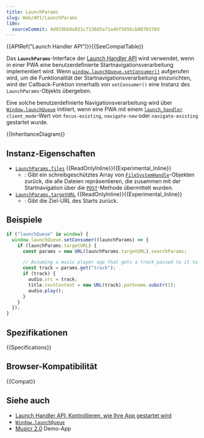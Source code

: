 ```yaml
---
title: LaunchParams
slug: Web/API/LaunchParams
l10n:
  sourceCommit: 4d929bb0a021c7130d5a71a4bf505bcb8070378d
---
```


{{APIRef("Launch Handler API")}}{{SeeCompatTable}}

Das **`LaunchParams`**-Interface der [Launch Handler API](/de/docs/Web/API/Launch_Handler_API) wird verwendet, wenn in einer PWA eine benutzerdefinierte Startnavigationsverarbeitung implementiert wird. Wenn [`window.launchQueue.setConsumer()`](/de/docs/Web/API/LaunchQueue/setConsumer) aufgerufen wird, um die Funktionalität der Startnavigationsverarbeitung einzurichten, wird der Callback-Funktion innerhalb von `setConsumer()` eine Instanz des `LaunchParams`-Objekts übergeben.

Eine solche benutzerdefinierte Navigationsverarbeitung wird über [`Window.launchQueue`](/de/docs/Web/API/Window/launchQueue) initiiert, wenn eine PWA mit einem [`launch_handler`](/de/docs/Web/Progressive_web_apps/Manifest/Reference/launch_handler) `client_mode`-Wert von `focus-existing`, `navigate-new` oder `navigate-existing` gestartet wurde.

{{InheritanceDiagram}}

## Instanz-Eigenschaften

- [`LaunchParams.files`](/de/docs/Web/API/LaunchParams/files) {{ReadOnlyInline}}{{Experimental_Inline}}
  - : Gibt ein schreibgeschütztes Array von [`FileSystemHandle`](/de/docs/Web/API/FileSystemHandle)-Objekten zurück, die alle Dateien repräsentieren, die zusammen mit der Startnavigation über die [`POST`](/de/docs/Web/HTTP/Reference/Methods/POST)-Methode übermittelt wurden.
- [`LaunchParams.targetURL`](/de/docs/Web/API/LaunchParams/targetURL) {{ReadOnlyInline}}{{Experimental_Inline}}
  - : Gibt die Ziel-URL des Starts zurück.

## Beispiele

```js
if ("launchQueue" in window) {
  window.launchQueue.setConsumer((launchParams) => {
    if (launchParams.targetURL) {
      const params = new URL(launchParams.targetURL).searchParams;

      // Assuming a music player app that gets a track passed to it to be played
      const track = params.get("track");
      if (track) {
        audio.src = track;
        title.textContent = new URL(track).pathname.substr(1);
        audio.play();
      }
    }
  });
}
```

## Spezifikationen

{{Specifications}}

## Browser-Kompatibilität

{{Compat}}

## Siehe auch

- [Launch Handler API: Kontrollieren, wie Ihre App gestartet wird](https://developer.chrome.com/docs/web-platform/launch-handler/)
- [`Window.launchQueue`](/de/docs/Web/API/Window/launchQueue)
- [Musicr 2.0](https://launch-handler.glitch.me/) Demo-App

